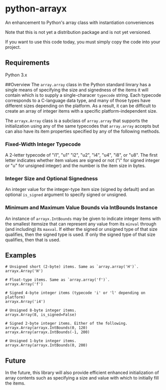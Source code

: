 # python-arrayx
An enhancement to Python's array class with instantiation conveniences

Note that this is not yet a distribution package and is not yet versioned.

If you want to use this code today, you must simply copy the code into your
project.

## Requirements
Python 3.x

##Overview
The `array.array` class in the Python standard linrary has a single means
of specifying the size and signedness of the items it will contain which
is to supply a single-characer `typecode` string.  Each typecode
corresponds to a C-language data type, and many of those types have
different sizes depending on the platform. As a result, it can be difficult
to create an array of integer items with a specific platform-independent
size.

The `arrayx.Array` class is a subclass of `array.array` that supports the
initialization using any of the same typecodes that `array.array` accepts
but can also have its item properties specified by any of the following
methods.

### Fixed-Width Integer Typecode
A 2-letter typecode of "i1", "u1" "i2", "u2", "i4", "u4", "i8", or "u8".
The first letter indicates whether item values are signed or not ("i" for
signed integer or "u" for unsigned integer) and the number is the
item size in bytes.

### Integer Size and Optional Signedness
An integer value for the integer-type item size (signed by default) and an
optional `is_signed` argument to specify signed or unsigned.

### Minimum and Maximum Value Bounds via IntBounds Instance
An instance of `arrayx.IntBounds` may be given to indicate integer items
with the smallest itemsize that can represent any value from its
`minval` through (and including) its `maxval`. If either the signed or
unsigned type of that size qualifies, then the signed type is used.
If only the signed type of that size qualifies, then that is used.

## Examples
```
# Unsigned short (2-byte) items. Same as `array.array('H')`.
arrayx.Array('H')

# Float-type items. Same as `array.array('f')`.
arrayx.Array('f')

# Signed 4-byte integer items (typecode 'i' or 'l' depending on platform)
arrayx.Array('i4')

# Unsigned 8-byte integer items.
arrayx.Array(8, is_signed=False)

# Signed 2-byte integer items. Either of the following.
arrayx.Array(arrayx.IntBounds(0, 120)
arrayx.Array(arrayx.IntBounds(-1, 200)

# Unsigned 1-byte integer items.
arrayx.Array(arrayx.IntBounds(0, 200)
```

## Future
In the future, this library will also provide efficient enhanced
initialization of array contents such as specifying a size and value with
which to initially fill the items.
